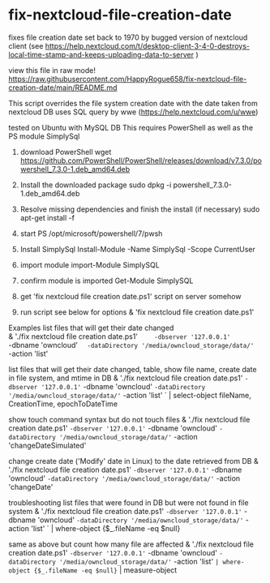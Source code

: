 # fix-nextcloud-file-creation-date
fixes file creation date set back to 1970 by bugged version of nextcloud client
(see https://help.nextcloud.com/t/desktop-client-3-4-0-destroys-local-time-stamp-and-keeps-uploading-data-to-server )

view this file in raw mode!
https://raw.githubusercontent.com/HappyRogue658/fix-nextcloud-file-creation-date/main/README.md

This script overrides the file system creation date with the date taken from nextcloud DB
uses SQL query by wwe (https://help.nextcloud.com/u/wwe)

tested on Ubuntu with MySQL DB
This requires PowerShell as well as the PS module SimplySql

1) download PowerShell
wget https://github.com/PowerShell/PowerShell/releases/download/v7.3.0/powershell_7.3.0-1.deb_amd64.deb

2) Install the downloaded package
sudo dpkg -i powershell_7.3.0-1.deb_amd64.deb

3) Resolve missing dependencies and finish the install (if necessary)
sudo apt-get install -f

4) start PS
/opt/microsoft/powershell/7/pwsh

5) Install SimplySql
Install-Module -Name SimplySql -Scope CurrentUser

6) import module
import-Module SimplySQL

7) confirm module is imported
Get-Module SimplySQL

8) get 'fix nextcloud file creation date.ps1' script on server somehow

9) run script
see below for options
& 'fix nextcloud file creation date.ps1'

Examples
list files that will get their date changed  
& './fix nextcloud file creation date.ps1' `    
	-dbserver '127.0.0.1' `  
	-dbname 'owncloud' `  
	-dataDirectory '/media/owncloud_storage/data/' `  
	-action 'list'  
  
 list files that will get their date changed, table, show file name, create date in file system, and mtime in DB
 & './fix nextcloud file creation date.ps1' `
	-dbserver '127.0.0.1' `
	-dbname 'owncloud' `
	-dataDirectory '/media/owncloud_storage/data/' `
	-action 'list' `
	| select-object fileName, CreationTime, epochToDateTime
 
 show touch command syntax but do not touch files
 & './fix nextcloud file creation date.ps1' `
	-dbserver '127.0.0.1' `
	-dbname 'owncloud' `
	-dataDirectory '/media/owncloud_storage/data/' `
	-action 'changeDateSimulated'

change create date ('Modify' date in Linux) to the date retrieved from DB
& './fix nextcloud file creation date.ps1' `
	-dbserver '127.0.0.1' `
	-dbname 'owncloud' `
	-dataDirectory '/media/owncloud_storage/data/' `
	-action 'changeDate'

troubleshooting
list files that were found in DB but were not found in file system
& './fix nextcloud file creation date.ps1' `
	-dbserver '127.0.0.1' `
	-dbname 'owncloud' `
	-dataDirectory '/media/owncloud_storage/data/' `
	-action 'list' `
	| where-object {$_.fileName -eq $null}
  
  same as above but count how many file are affected
  & './fix nextcloud file creation date.ps1' `
	-dbserver '127.0.0.1' `
	-dbname 'owncloud' `
	-dataDirectory '/media/owncloud_storage/data/' `
	-action 'list' `
	| where-object {$_.fileName -eq $null} `
	| measure-object








